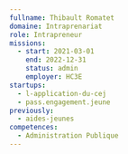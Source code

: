```yaml
---
fullname: Thibault Romatet
domaine: Intraprenariat
role: Intrapreneur
missions:
  - start: 2021-03-01
    end: 2022-12-31
    status: admin
    employer: HC3E
startups:
  - l-application-du-cej
  - pass.engagement.jeune
previously:
  - aides-jeunes
competences:
  - Administration Publique
---
```

